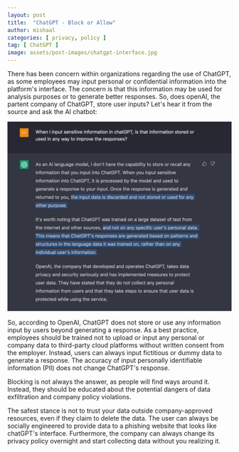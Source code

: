 ```yaml
---
layout: post
title:  "ChatGPT - Block or Allow"
author: mishaal
categories: [ privacy, policy ]
tag: [ ChatGPT ]
image: assets/post-images/chatgpt-interface.jpg
---
```



There has been concern within organizations regarding the use of ChatGPT, as some employees may input personal or confidential information into the platform's interface. The concern is that this information may be used for analysis purposes or to generate better responses. So, does openAI, the partent company of ChatGPT, store user inputs? Let's hear it from the source and ask the AI chatbot:

![ChatGPT](../assets/post-images/chatgpt-data.png "ChatGPT")

So, according to OpenAI, ChatGPT does not store or use any information input by users beyond generating a response. As a best practice, employees should be trained not to upload or input any personal or company data to third-party cloud platforms without written consent from the employer. Instead, users can always input fictitious or dummy data to generate a response. The accuracy of input personally identifiable information (PII) does not change ChatGPT's response. 

Blocking is not always the answer, as people will find ways around it. Instead, they should be educated about the potential dangers of data exfiltration and company policy violations.

The safest stance is not to trust your data outside company-approved resources, even if they claim to delete the data. The user can always be socially engineered to provide data to a phishing website that looks like chatGPT's interface. Furthermore, the company can always change its privacy policy overnight and start collecting data without you realizing it.
